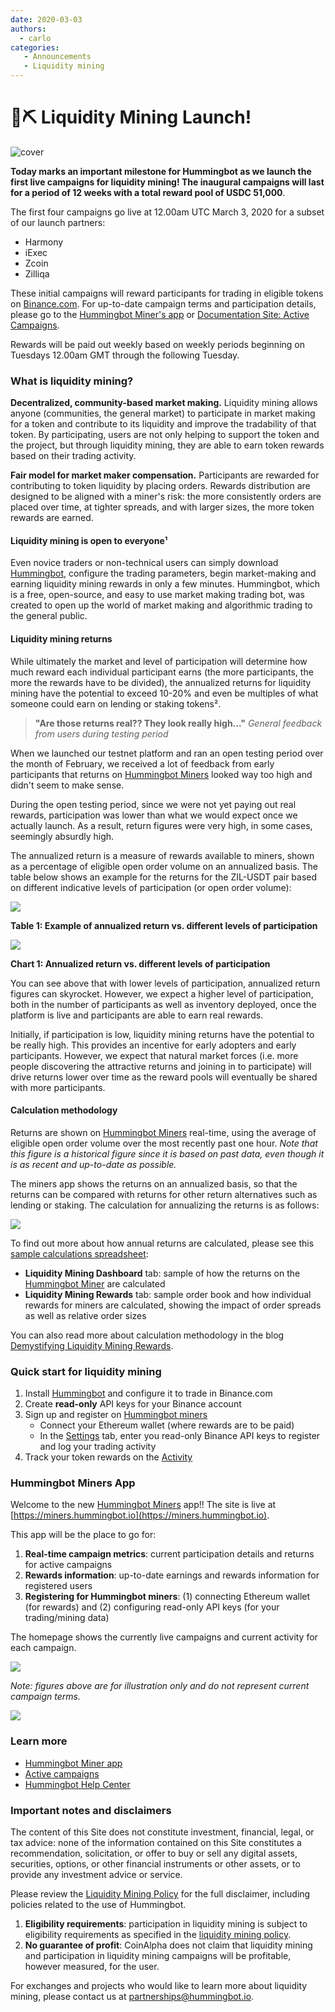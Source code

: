 ```yaml
---
date: 2020-03-03
authors:
  - carlo
categories:
   - Announcements
   - Liquidity mining
---
```


# 🌊⛏ Liquidity Mining Launch!

![cover](cover.png)

**Today marks an important milestone for Hummingbot as we launch the first live campaigns for liquidity mining! The inaugural campaigns will last for a period of 12 weeks with a total reward pool of USDC 51,000**.

The first four campaigns go live at 12.00am UTC March 3, 2020 for a subset of our launch partners:
- Harmony
- iExec
- Zcoin
- Zilliqa

These initial campaigns will reward participants for trading in eligible tokens on [Binance.com](https://binance.com).  For up-to-date campaign terms and participation details, please go to the [Hummingbot Miner's app](https://miners.hummingbot.io) or [Documentation Site: Active Campaigns](https://support.hummingbot.io/hc/en-us/sections/900002130663-Campaigns).

Rewards will be paid out weekly based on weekly periods beginning on Tuesdays 12.00am GMT through the following Tuesday.

<!-- more -->

### What is liquidity mining?

**Decentralized, community-based market making.** Liquidity mining allows anyone (communities, the general market) to participate in market making for a token and contribute to its liquidity and improve the tradability of that token.  By participating, users are not only helping to support the token and the project, but through liquidity mining, they are able to earn token rewards based on their trading activity.

**Fair model for market maker compensation.** Participants are rewarded for contributing to token liquidity by placing orders.  Rewards distribution are designed to be aligned with a miner's risk: the more consistently orders are placed over time, at tighter spreads, and with larger sizes, the more token rewards are earned.

#### Liquidity mining is open to everyone¹

Even novice traders or non-technical users can simply download [Hummingbot](https://hummingbot.io), configure the trading parameters, begin market-making and earning liquidity mining rewards in only a few minutes.  Hummingbot, which is a free, open-source, and easy to use market making trading bot, was created to open up the world of market making and algorithmic trading to the general public.

#### Liquidity mining returns

While ultimately the market and level of participation will determine how much reward each individual participant earns (the more participants, the more the rewards have to be divided), the annualized returns for liquidity mining have the potential to exceed 10-20% and even be multiples of what someone could earn on lending or staking tokens².

> **"Are those returns real?? They look really high..."**  *General feedback from users during testing period*

When we launched our testnet platform and ran an open testing period over the month of February, we received a lot of feedback from early participants that returns on [Hummingbot Miners](https://miners.hummingbot.io) looked way too high and didn't seem to make sense.

During the open testing period, since we were not yet paying out real rewards, participation was lower than what we would expect once we actually launch.  As a result, return figures were very high, in some cases, seemingly absurdly high.

The annualized return is a measure of rewards available to miners, shown as a percentage of eligible open order volume on an annualized basis.  The table below shows an example for the returns for the ZIL-USDT pair based on different indicative levels of participation (or open order volume):

![](return-sensitivity.png)

**Table 1: Example of annualized return vs. different levels of participation**

![](annualized-return-chart.png)

**Chart 1: Annualized return vs. different levels of participation**

You can see above that with lower levels of participation, annualized return figures can skyrocket.  However, we expect a higher level of participation, both in the number of participants as well as inventory deployed, once the platform is live and participants are able to earn real rewards.

Initially, if participation is low, liquidity mining returns have the potential to be really high.  This provides an incentive for early adopters and early participants.  However, we expect that natural market forces (i.e. more people discovering the attractive returns and joining in to participate) will drive returns lower over time as the reward pools will eventually be shared with more participants.

#### Calculation methodology

Returns are shown on [Hummingbot Miners](https://miners.hummingbot.io) real-time, using the average of eligible open order volume over the most recently past one hour.  *Note that this figure is a historical figure since it is based on past data, even though it is as recent and up-to-date as possible.*

The miners app shows the returns on an annualized basis, so that the returns can be compared with returns for other return alternatives such as lending or staking.  The calculation for annualizing the returns is as follows:

![](annualized-return.png)

To find out more about how annual returns are calculated, please see this [sample calculations spreadsheet](https://bit.ly/liquidityminingcalc):
- **Liquidity Mining Dashboard** tab: sample of how the returns on the [Hummingbot Miner](https://miners.hummingbot.io) are calculated
- **Liquidity Mining Rewards** tab: sample order book and how individual rewards for miners are calculated, showing the impact of order spreads as well as relative order sizes

You can also read more about calculation methodology in the blog [Demystifying Liquidity Mining Rewards](../2019-12-liquidity-mining-rewards/index.md).


### Quick start for liquidity mining

1. Install [Hummingbot](https://docs.hummingbot.org/) and configure it to trade in Binance.com
2. Create **read-only** API keys for your Binance account
3. Sign up and register on [Hummingbot miners](https://miners.hummingbot.io)
    - Connect your Ethereum wallet (where rewards are to be paid)
    - In the [Settings](https://miners.hummingbot.io/settings) tab, enter you read-only Binance API keys to register and log your trading activity
4. Track your token rewards on the [Activity](https://miners.hummingbot.io/activity)


### Hummingbot Miners App

Welcome to the new [Hummingbot Miners](https://miners.hummingbot.io) app!! The site is live at [https://miners.hummingbot.io](https://miners.hummingbot.io).

This app will be the place to go for:

1. **Real-time campaign metrics**: current participation details and returns for active campaigns
2. **Rewards information**: up-to-date earnings and rewards information for registered users
3. **Registering for Hummingbot miners**: (1) connecting Ethereum wallet (for rewards) and (2) configuring read-only API keys (for your trading/mining data) 

The homepage shows the currently live campaigns and current activity for each campaign.

![](miners-dashboard.png)


*Note: figures above are for illustration only and do not represent current campaign terms.*


![](miners-dashboard-labels.png)

### Learn more

- [Hummingbot Miner app](https://miners.hummingbot.io)
- [Active campaigns](https://miner.hummingbot.io/markets)
- [Hummingbot Help Center](https://support.hummingbot.io/hc/en-us)


### Important notes and disclaimers

The content of this Site does not constitute investment, financial, legal, or tax advice: none of the information contained on this Site constitutes a recommendation, solicitation, or offer to buy or sell any digital assets, securities, options, or other financial instruments or other assets, or to provide any investment advice or service.

Please review the [Liquidity Mining Policy](https://coinalpha.com/liquidity-mining-policy/) for the full disclaimer, including policies related to the use of Hummingbot.

1. **Eligibility requirements**: participation in liquidity mining is subject to eligibility requirements as specified in the [liquidity mining policy](https://coinalpha.com/liquidity-mining-policy/).
2. **No guarantee of profit**: CoinAlpha does not claim that liquidity mining and participation in liquidity mining campaigns will be profitable, however measured, for the user.


For exchanges and projects who would like to learn more about liquidity mining, please contact us at [partnerships@hummingbot.io](mailto:partnerships@hummingbot.io).



